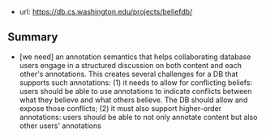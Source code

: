 
- url: https://db.cs.washington.edu/projects/beliefdb/

## Summary

- [we need] an annotation semantics that helps collaborating database users engage in a structured discussion on both content and each other's annotations. This creates several challenges for a DB that supports such annotations: (1) it needs to allow for conflicting beliefs: users should be able to use annotations to indicate conflicts between what they believe and what others believe. The DB should allow and expose those conflicts; (2) it must also support higher-order annotations: users should be able to not only annotate content but also other users' annotations